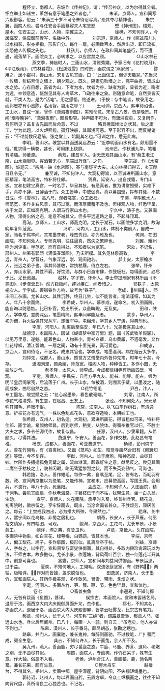 <!-- { "loadSidebar": true } -->
　　　　程怀立，南都人。东坡作《传神记》，谓：“传吾神众，以为尔得其全者。怀立举止如诸生，萧然有意于笔墨之外者也。”
　　　　朱渐，京师人。宣和间写六殿御容。俗云：“未满三十岁不可令朱待诏写真。”恐其夺尽精神也。
　　朱宗翼，画院人也。尝与任安合手画慕容夫人宅堂影
　　
　　壁《神州图》。楼观、屋木，任安主之，山水、人物，宗翼主之。
　　
　　　　徐确，不知何许人，今居临安，供应御前传写，名播中外。
　　　　刘宗道，京师人。作《照盆孩儿》，以水指影，影亦相指，形影自分。每作一扇，必画数百本，然后出货，即日流布。实恐他人传模之先也。
　　　　杜孩儿，京师人。在政和间其笔盛行，而不遭遇，流落辇下。画院众工，必转求之，以应宫禁之须。
　　
　　　　○山水林石
　　
　　　　燕文季，神庙时人，工画山水，清雅秀媚。予家旧有《花村晓月》、《平江晚雨》、《竹林暮霭》、《松溪残雪》四时景，画院谓之“燕家景”。
　　　　陈用之，居小窑村，善山水。宋复古见其画，曰：“此画信工，但少天趣耳。”先当求一败墙，张绢素倚之墙上，朝夕观之。既久，隔素见败墙之上，高平曲折，皆成山水之势。心存目想，高者为山，下者为水，坎者为谷，缺者为涧，显者为近，晦者为远，神领意造，恍然见其有人禽草木，飞动往来之象。则随意命笔，自然景皆天就，不类人为，是为“活笔”。用之感悟，格遂进。（予按：存中笔谈，故录用之，而郭志亦有小窑陈，名用智，岂用之耶？）
　　王可训，京西人，熙丰待诏也。工山水，自成一家。曾作《潇湘夜雨图》，实难命意。宋复古八景，皆是晚景。其间“烟寺晚钟”、“潇湘夜雨”，颇费形容。钟声固不可为，而潇湘夜矣，又复雨作，有何所见？盖复古先画而后命意，不过
　　
　　略具掩霭惨淡之状耳。后之庸工，学为此题，以火炬照缆，孤灯映船，其鄙浅可恶。至于形容不出，而反嘲诮云：“不过剪数尺皂绢，张之堂上，始副其名也。”可训之作，悉无此病。
　　　　李明，善山水。坡尝以其画送吴远游云：“近李明画山水有名，颇用墨不俗。”辄求得一横卷，甚长，可用床上绕屏。
　　　　池州匠，作秋浦九华，笔粗有清趣。师董源。
　　　　蔡规，建昌军人。谢无逸观其画山水，有“蔡生老江南，山水涵眼界。挥洒若无心，笔端出万怪”。之句。
　　　　李宗晟，作《水帘图》，坡题云：“宗晟一轴《水帘图》，寄与南舒李大夫。未向林泉归得去，炎天酷日且令无。”
　　　　兼至诚，不知何许人。大观初得旨，以至诚进所画山水，意匠精深，笔法高古，特补将仕郎。
　　　　贺真，延安人，出自戎籍，专门山水。宣和初建宝真宫，一时名手，毕呈其技。有忌真者，推为讲堂照壁，实难下手，真亦不辞，日醉酒于门。众工皆毕，中使促真。真以幕围壁，挥却其徒，不数日成。作《雪林》，高八尺，观者嗟赏，众工敛衽。
　　　　宁涛，华阴敷水人。师范宽，多作关右风景，其巧过宽，而浑厚藏蓄不及也。但楼观人物，纤悉毕呈，失于太显，正如高克明。人谓马行家山水也。
　　　　宁久中，涛子也。又兼画人物，深得出俗之态，笔意不减其父。但多平远道路之景，不起峰顶耳。
　　　　高洵，京师人，工山水，师高克明，尤长于湖石。以画院多学克明，故洵晚年复师范宽。
　　
　　　　冯旷，河内人，工山水，体制不类前人，自成一家，驰名于熙丰间。其笔墨苍老，峰峦秀润，亦为难及也。
　　　　何渊，在图画院，不知何处人。专师克明，往往逼真，然失之繁碎也。
　　　　刘翼，耀州呼为刘评事。学范宽，而有自得处，不知者以为宽笔。
　　　　宋处，不记名，邢州人。州署有郭熙《满溪春溜图》，乃宋所模。其名见林泉高致。
　　　　李远，青州人。学营丘，气象深远，崇、观间驰名。
　　　　郝士安，太原榆次人，张远之弟子也。事其师甚敬，常执杖屦，侍立左右。
　　　　张举，怀州人，亦山水家。其性不羁，好饮酒，与群小日游市肆，作鼓板社。每得画赀，必尽于此。尤长溅瀑。
　　　　赵林，字子安，怀州人。李士举提刑家有林所画《不凋图》、《步骤营丘》。然方籍籍间，遽以疾亡，闻者惜之。
　　　　郭铁子，太原榆次人。学李成。善锻铁作方响，故号为“铁子”。
　　　　老成，州临人。熙丰间工杂画，尤长山水。其性沉静，终日兀坐，似不能言者。笔法谨细，如其为人。年八十余而终。
　　　　李希成，华州人。慕李成，遂命名。初入图画院，能自晦以防忌嫉。比已补官，始出所长，众虽睥睨，无及矣。
　　　　田和，陕人。学李成，意韵深远，笔墨精简，熙丰间罕能及者。
　　　　蒙亨，华州人。初为僧，兵火后偶其兄从军，遂置军中。屯绵州，学其乡人宁涛，得典刑也。
　　
　　　　李唐，河阳人。乱离后至临安，年已八十。光尧极喜其山水。
　　　　战德淳，本画院人，因试《蝴蝶梦中家万里》题，画《苏武牧羊假寐》，以见万里意，遂魁。能着色山，人物甚小，青衫白裤，乌巾黄履，不遗毫发。又作红花绿柳，清江碧岫，一扇之间，动有十里光景，真可爱也。
　　　　和成忠，京西人，宣和待诏，不记名，成忠其官也。学李成，笔墨温润。病在烟云太多尔。
　　　　刘仲先，成都人，善山水。照觉方丈僧堂内外皆仲先笔，时年七十矣，今存。
　　　　潇湘刘坚，颇柔媚，师范宽，楼阁人物，种种皆工。多作小图，无豪放之气。
　　　　郝孝隆，太原人，师李成。今成都信相寺有所画四壁，可观。
　　　　李觉，京师人，字民先，自号方平九友。能书、能琴、能占。尝为明节皇后阁掌笺，后流落于广州。长于山水，每被酒，则绷素于壁，以墨泼之，随而成象，曲尽自然之态。
　　
　　　　○花竹翎毛
　　
　　　　尹白，汴人，专工墨花。坡尝赋之云：“花心起墨晕，春色散毫端。”
　　　　刘常，江南人。所作花气格清秀，有生意，在赵昌、王友上。
　　　　张泾，不知何处人。米元章称其翎毛、芦雁不俗。
　　
　　　　陈常，江南人。以飞白笔作树石，有清逸意。折枝花亦有逸气，一株以色乱点花头，意欲夺造物，本朝妙工也。
　　　　张希颜，汉州人，初名适。大观初，累进所画花，得旨粗似可采，特补将仕郎、画学谕。希颜始师昌，后到京师，稍变，从院体。得蜀州推官以归。不胜士大夫之求，多令任源代作，故复似昌。
　　　　任源，汉州人。少隶军籍。从希颜久，尽得其法。
　　　　费道宁，怀安人。善画花，多作交枝，此赵昌有笔格。
　　　　杨宠，成都人，善画花，可亚费道宁。
　　　　杨祁，彭州崇宁人。善花竹翎毛，有《百禽帐》。又画《笼鸡》如生，昭觉寺超然台旧有《倦翼知还》等壁，今不复存。
　　　　李猷，河内人。长于鹰鹘，精神态度，曲尽其妙。世所作多搏搦狐兔凫鹭之属，流血淋漓，颇乖好生之意。猷尽反之。尝见其画二鹰坐于枯枝之上，貌甚闲暇，略无鸷猛惨烈之状，而不失英姿劲气，可尚也。
　　　　韩若拙，洛人。善作翎毛，每作一禽，自嘴至尾、足，皆有名，而毛羽有数。政、宣间两京推以为绝笔，又能传神。宣和末，应募使高丽，写国王真。会用兵，不畏行。年八十余，死襄阳。
　　　　孟应之，不知何许人。入图画院，精于翎毛。尝见其画扇，作秋老海棠，子著枝已干而不枯，犹带生意，坐一白头翁，生动。
　　　　宣亨，京师人，久在画院。承平时入蜀，终普州兵官。精花鸟。初离院时，徽宗留之，亨牢辞而去。既出，当涂命画者甚众，不胜烦劳，颇厌苦之。每云：“上尝戒我勿出，必为措大所殃，今果然也。”
　　
　　　　老麻，关中人，熙宁间以花鸟称，非蜀之居礼也。
　　　　胡奇，长安人，长于芦雁。何丞相文缜家，有四幅图，可观。
　　　　鲍洵，京西人。工花鸟，尤长布景，小景愈工。
　　　　鲍洋，洵之弟，真鲁卫也。
　　　　卢章，京畿人。久在画院，多画禁中物象，如白杏花、绿萼梅、白鹦鹉，皆其本也。
　　　　李端，京师人，偏工梨花、鸠子。多作扇图，极形似。乱离后卒于杭。
　　　　刘益，京师人，字益之，以字行。宣和间专与富燮供御画，其自得处，多取内殿珍禽谛玩以为法，不师古本，故多酷似。尤长小景，作莲塘，背风荷叶百余，独一红莲花半开其中，创意可喜也。
　　　　富燮，京师人，宣和间与刘益同供御画。布景运思，过于益。
　　　　夏奕，不知何地人，工翎毛。双流张庭坚家，有《野鸭》两轴，极精详。作对而皆雄，盖求脱俗也。
　　　　田逸民，济南人，长于墨竹，宣和画院人。其所作极美观，多作欹风、冒雪、带雨、含烟之状。
　　　　李诞，河间人。多画丛竹、笋、箨、鞭、节，色色毕具，宣和体也。
　　
　　
　　卷七
　　
　　　　○畜兽虫鱼
　　
　　　　李遵易，不知何郡人。无咎有跋画《鱼图》，甚详。
　　　　侯宗古，本画院人。宣和末罢诸艺局，退居于洛。画西京大内大庆殿御屏面升龙，杰作也。
　　　　郗七，不知其名，亦画院人。退居于洛，画西京大内大庆殿御屏，皆拿云吐雾龙，比宗古有笔力。
　　　　郝章，汾州人，长于人马。河东称“三绝”者，谓路皋橐驰、郝章人马、张远山水也。兵火后居阆州。已八十，每画一人一骑，则自云：“虽老矣，他人亦做不到也。”
　　　　陈皋，漠州人，长于番马，颇尽胡态，张勘之甥也。
　　　　路皋，并门人。画橐驰，兼长鬼神。每醉则画驰，不过数笔，ㄏ扌蜀而成，颇全生意。
　　　　龚吉，不知何许人，长于画兔，余人所不及。
　　　　吴九州，燕人。善画鹿，穷尽番鹿之态。牛鹿、马鹿、养茸、退角、老嫩之别，无不曲尽其似。
　　　　周照，画院人，专画狗。作竹石呆子，殊有生意。作大轴，俗恶不入看。
　　　　老侯，泸州合江人，善画猿、鹿，驰名两蜀。兼长花果，颇有生意。
　　
　　
　　　　○屋木舟车
　　
　　　　赵楼台，不得其名，相州人，卖画中都。屋宇深邃，背阴向阳，不失规矩绳墨也。
　　　　郭待诏，赵州人，每以界画自矜。云置方卓，令众工纵横画之，往往不知向背尺度，真所谓良工心独苦也。不记名。
